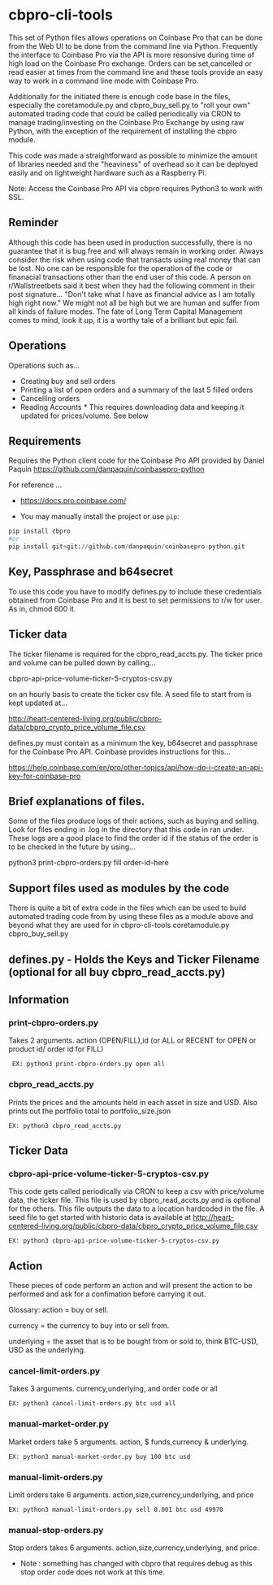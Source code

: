 # cbpro-cli-tools

This set of Python files allows operations on Coinbase Pro that can be done from the Web UI to be done
from the command line via Python. Frequently the interface to Coinbase Pro via the API
is more resonsive during time of high load on the Coinbase Pro exchange.
Orders can be set,cancelled or read easier at times from the command line and these tools
provide an easy way to work in a command line mode with Coinbase Pro.

Additionally for the initiated there is enough code base in the files, especially the
coretamodule.py and cbpro_buy_sell.py to "roll your own" automated trading code that could
be called periodically via CRON to manage trading/investing on the Coinbase Pro Exchange by
using raw Python, with the exception of the requirement of installing the cbpro module.

This code was made a straightforward as possible to minimize the amount of libraries needed and
the "heaviness" of overhead so it can be deployed easily and on lightweight hardware such as
a Raspberry Pi.

Note: Access the Coinbase Pro API via cbpro requires Python3 to work with SSL.

## Reminder
Although this code has been used in production successfully, there is no guarantee that it is
bug free and will always remain in working order.
 Always consider the risk when using code that transacts using real money that can be lost.
 No one can be responsible for the operation of the code or finanacial transactions
other than the end user of this code. A person on r/Wallstreetbets said it best when they had
the following comment in their post signature...
"Don't take what I have as financial advice as I am totally high right now." We might not all
be high but we are human and suffer from all kinds of failure modes. The fate of Long Term
Capital Management comes to mind, look it up, it is a worthy tale of a brilliant but epic fail.

## Operations

Operations such as...

- Creating buy and sell orders
- Printing a list of open orders and a summary of the last 5 filled orders
- Cancelling orders
- Reading Accounts * This requires downloading data and keeping it updated for prices/volume. See below


## Requirements
Requires the Python client code for the Coinbase Pro API provided by Daniel Paquin
https://github.com/danpaquin/coinbasepro-python

For reference ...
- https://docs.pro.coinbase.com/

- You may manually install the project or use ```pip```:
```python
pip install cbpro
#or
pip install git+git://github.com/danpaquin/coinbasepro-python.git
```

## Key, Passphrase and b64secret
To use this code you have to modify defines.py to include these credentials obtained from Coinbase Pro and it is best to set 
permissions to r/w for user. As in, chmod 600 it.

## Ticker data
The ticker filename is required for the cbpro_read_accts.py.
The ticker price and volume can be pulled down by calling...

cbpro-api-price-volume-ticker-5-cryptos-csv.py

on an hourly basis to create the ticker csv file.
A seed file to start from is kept updated at...

http://heart-centered-living.org/public/cbpro-data/cbpro_crypto_price_volume_file.csv


defines.py must contain as a minimum the key, b64secret and passphrase for the Coinbase Pro API.
Coinbase provides instructions for this...

https://help.coinbase.com/en/pro/other-topics/api/how-do-i-create-an-api-key-for-coinbase-pro

## Brief explanations of files.
Some of the files produce logs of their actions, such as buying and selling. Look for files
ending in .log in the directory that this code in ran under.
These logs are a good place to find the order id if the status of the order is to be checked in
the future by using...

python3 print-cbpro-orders.py fill order-id-here




## Support files used as modules by the code
 There is quite a bit of extra code in the files which can be used to build automated trading
 code from by using these files as a module above and beyond what they are used for in
 cbpro-cli-tools
coretamodule.py         
cbpro_buy_sell.py

## defines.py - Holds the Keys and Ticker Filename (optional for all buy cbpro_read_accts.py)

## Information

### print-cbpro-orders.py

Takes 2 arguments. action (OPEN/FILL),id (or ALL or RECENT for OPEN or product id/ order id for FILL)

	 EX: python3 print-cbpro-orders.py open all

### cbpro_read_accts.py

Prints the prices and the amounts held in each asset in size and USD.
Also prints out the portfolio total to portfolio_size.json

	EX: python3 cbpro_read_accts.py

## Ticker Data

### cbpro-api-price-volume-ticker-5-cryptos-csv.py

This code gets called periodically via CRON to keep a csv with price/volume data, the ticker file.
This file is used by cbpro_read_accts.py and is optional for the others.
This file outputs the data to a location hardcoded in the file. 
A seed file to get started with historic data is available at http://heart-centered-living.org/public/cbpro-data/cbpro_crypto_price_volume_file.csv

	EX: python3 cbpro-api-price-volume-ticker-5-cryptos-csv.py

## Action 
These pieces of code perform an action and will present the action to be performed and
ask for a confimation before carrying it out.

Glossary:
action = buy or sell.

currency = the currency to buy into or sell from.

underlying = the asset that is to be bought from or sold to, think BTC-USD, USD as the underlying.


### cancel-limit-orders.py
Takes 3 arguments. currency,underlying, and order code or all

	EX: python3 cancel-limit-orders.py btc usd all


### manual-market-order.py
Market orders take 5 arguments. action, $ funds,currency & underlying.

	EX: python3 manual-market-order.py buy 100 btc usd


### manual-limit-orders.py
Limit orders take 6 arguments. action,size,currency,underlying, and price

	EX: python3 manual-limit-orders.py sell 0.001 btc usd 49970

### manual-stop-orders.py
Stop orders takes 6 arguments. action,size,currency,underlying, and price.
* Note : something has changed with cbpro that requires debug as this stop order code does not work at
this time.
